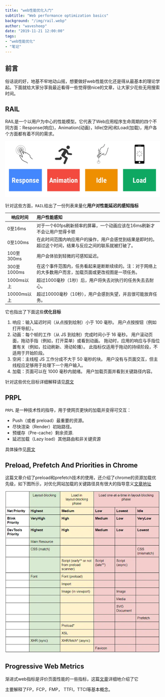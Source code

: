 ```yaml
---
title: "web性能优化入门"
subtitle: "Web performance optimization basics"
background: "/img/rail.webp"
author: "wavesheep"
date: "2019-11-21 12:00:00"
tags:
- "web性能优化"
- "笔记"
---
```


## 前言

俗话说的好，地基不牢地动山摇，想要做好web性能优化还是得从最基本的理论学起。下面就给大家分享我最近看得一些觉得很nice的文章，让大家少花些无用搜索时间。

## RAIL

RAIL是一个以用户为中心的性能模型。它代表了Web应用程序生命周期的四个不同方面：Response(响应)，Animation(动画)，Idle(空闲)和Load(加载)，用户各个方面都有着不同的需求。

![RAIL性能模型](/img/rail.webp)

针对这些方面，`RAIL`给出了一份列表来量化**用户对性能延迟的感知指标**

| 响应时间    | 用户性能感知                                                 |
| ----------- | :----------------------------------------------------------- |
| 0至16ms     | 对于一个60fps刷新频率的屏幕，一个动画应该在16ms刷新才不会让用户觉得卡顿 |
| 0至100ms    | 在此时间范围内响应用户的操作，用户会感觉到结果是即时的。超过这个时间，结果与反应之间的联系就被打破了。 |
| 100至300ms  | 用户会体验到轻微的可感知延迟。                               |
| 300至1000ms | 在这个事件范围内，任务看起来是断断续续的。注：对于网络上的大多数用户而言，加载页面或更改视图是一项任务。 |
| 1000ms以上  | 超过1000毫秒（1秒）后，用户将失去对执行的任务失去去耐心。    |
| 10000ms以上 | 超过10000毫秒（10秒），用户会感到失望，并且很可能放弃任务。  |

它也指出了下面这些**优化目标**

1. 响应：输入延迟时间（从点按到绘制）小于 100 毫秒。
   用户点按按钮（例如打开导航）。
2. 动画：每个帧的工作（从 JS 到绘制）完成时间小于 16 毫秒。
   用户滚动页面，拖动手指（例如，打开菜单）或看到动画。 拖动时，应用的响应与手指位置有关（例如，拉动刷新、滑动轮播）。 此指标仅适用于拖动的持续阶段，不适用于开始阶段。
3. 空闲：主线程 JS 工作分成不大于 50 毫秒的块。
   用户没有与页面交互，但主线程应足够用于处理下一个用户输入。
4. 加载：页面可以在 1000 毫秒内就绪。
   用户加载页面并看到关键路径内容。

针对这些优化目标详细解释请见[原文](https://developers.google.com/web/tools/chrome-devtools/profile/evaluate-performance/rail?hl=en)

## PRPL

`PRPL` 是一种技术性的指导，用于使网页更快的加载并变得可交互：

- Push（或者 preload）最重要的资源。
- 尽快渲染（Render）初始路径。
- 预缓存（Pre-cache）剩余资源.
- 延迟加载（Lazy load）其他路由和非关键资源

具体操作见[原文](https://web.dev/apply-instant-loading-with-prpl/)

##  Preload, Prefetch And Priorities in Chrome

这篇文章介绍了preload和prefetch技术的使用，还介绍了chrome的资源加载优先级，如下图所示，对优化网站加载的关键路径具有很大的指导意义[文章地址](https://medium.com/reloading/preload-prefetch-and-priorities-in-chrome-776165961bbf)

![chrome resource priority](/img/chrome-priority.webp)

## Progressive Web Metrics

渐进式web指标是评价页面性能的一些指标，这篇[文章](https://codeburst.io/performance-metrics-whats-this-all-about-1128461ad6b)详细地介绍了它

主要解释了FP，FCP，FMP， TTFI，TTCI等基本概念。

